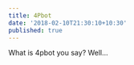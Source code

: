 ```yaml
---
title: 4Pbot
date: '2018-02-10T21:30:10+10:30'
published: true
---
```


What is 4pbot you say? Well...
